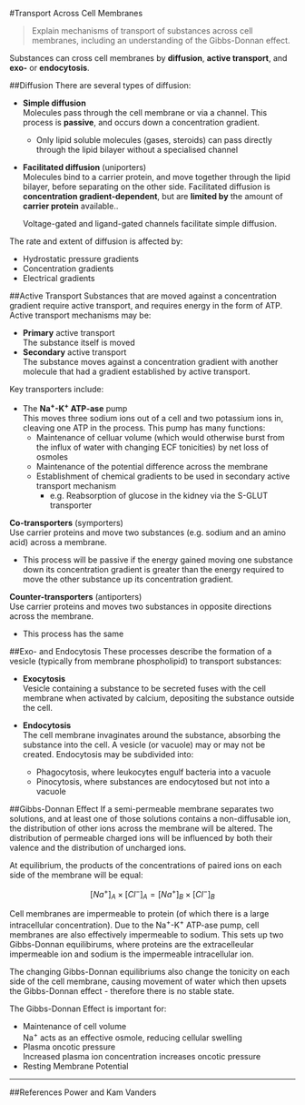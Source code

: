 #Transport Across Cell Membranes
> Explain mechanisms of transport of substances across cell membranes, including an understanding of the Gibbs-Donnan effect.

Substances can cross cell membranes by **diffusion**, **active transport**, and **exo-** or **endocytosis**.

##Diffusion
There are several types of diffusion:
* **Simple diffusion**  
Molecules pass through the cell membrane or via a channel. This process is **passive**, and occurs down a concentration gradient.
  * Only lipid soluble molecules (gases, steroids) can pass directly through the lipid bilayer without a specialised channel


* **Facilitated diffusion** (uniporters)  
Molecules bind to a carrier protein, and move together through the lipid bilayer, before separating on the other side. Facilitated diffusion is **concentration gradient-dependent**, but are **limited by** the amount of **carrier protein** available..

  Voltage-gated and ligand-gated channels facilitate simple diffusion.

The rate and extent of diffusion is affected by:
* Hydrostatic pressure gradients
* Concentration gradients
* Electrical gradients

##Active Transport
Substances that are moved against a concentration gradient require active transport, and requires energy in the form of ATP. Active transport mechanisms may be:
* **Primary** active transport  
The substance itself is moved
* **Secondary** active transport  
The substance moves against a concentration gradient with another molecule that had a gradient established by active transport.

Key transporters include:  
* The **Na<sup>+</sup>-K<sup>+</sup> ATP-ase** pump  
This moves three sodium ions out of a cell and two potassium ions in, cleaving one ATP in the process. This pump has many functions:
   * Maintenance of celluar volume (which would otherwise burst from the influx of water with changing ECF tonicities) by net loss of osmoles
   * Maintenance of the potential difference across the membrane
   * Establishment of chemical gradients to be used in secondary active transport mechanism
       * e.g. Reabsorption of glucose in the kidney via the S-GLUT transporter

**Co-transporters** (symporters)  
Use carrier proteins and move two substances (e.g. sodium and an amino acid) across a membrane.
  * This process will be passive if the energy gained moving one substance down its concentration gradient is greater than the energy required to move the other substance up its concentration gradient.

**Counter-transporters** (antiporters)  
Use carrier proteins and moves two substances in opposite directions across the membrane.
  * This process has the same 

##Exo- and Endocytosis
These processes describe the formation of a vesicle (typically from membrane phospholipid) to transport substances:
* **Exocytosis**  
Vesicle containing a substance to be secreted fuses with the cell membrane when activated by calcium, depositing the substance outside the cell.

* **Endocytosis**  
The cell membrane invaginates around the substance, absorbing the substance into the cell. A vesicle (or vacuole) may or may not be created. Endocytosis may be subdivided into:
  * Phagocytosis, where leukocytes engulf bacteria into a vacuole
  * Pinocytosis, where substances are endocytosed but not into a vacuole

##Gibbs-Donnan Effect
If a semi-permeable membrane separates two solutions, and at least one of those solutions contains a non-diffusable ion, the distribution of other ions across the membrane will be altered. The distribution of permeable charged ions will be influenced by both their valence and the distribution of uncharged ions.

At equilibrium, the products of the concentrations of paired ions on each side of the membrane will be equal:

$$[Na^+]_A \times [Cl^-]_A = [Na^+]_B \times [Cl^-]_B$$

Cell membranes are impermeable to protein (of which there is a large intracellular concentration). Due to the Na<sup>+</sup>-K<sup>+</sup> ATP-ase pump, cell membranes are also effectively impermeable to sodium. This sets up two Gibbs-Donnan equilibirums, where proteins are the extracelleular impermeable ion and sodium is the impermeable intracellular ion.

The changing Gibbs-Donnan equilibriums also change the tonicity on each side of the cell membrane, causing movement of water which then upsets the Gibbs-Donnan effect - therefore there is no stable state.

The Gibbs-Donnan Effect is important for:
* Maintenance of cell volume  
Na<sup>+</sup> acts as an effective osmole, reducing cellular swelling
* Plasma oncotic pressure  
Increased plasma ion concentration increases oncotic pressure
* Resting Membrane Potential  

---
##References
Power and Kam
Vanders